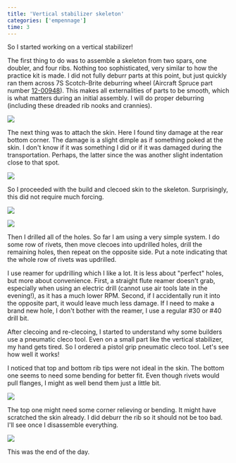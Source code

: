```yaml
---
title: 'Vertical stabilizer skeleton'
categories: ['empennage']
time: 3
---
```


So I started working on a vertical stabilizer!

<!-- more -->

The first thing to do was to assemble a skeleton from two spars, one doubler, and four ribs. Nothing too sophisticated, very similar to how the practice kit is made. I did not fully deburr parts at this point, but just quickly ran them across 7S Scotch-Brite deburring wheel (Aircraft Spruce part number [12-00948](https://www.aircraftspruce.com/catalog/topages/scotchdeburrwheel.php)). This makes all externalities of parts to be smooth, which is what matters during an initial assembly. I will do proper deburring (including these dreaded rib nooks and crannies).

![](0-vertical-stabilizer-skeleton.jpeg?nf_resize=smartcrop&w=480&h=360)

The next thing was to attach the skin. Here I found tiny damage at the rear bottom corner. The damage is a slight dimple as if something poked at the skin. I don't know if it was something I did or if it was damaged during the transportation. Perhaps, the latter since the was another slight indentation close to that spot.

![](1-minor-skin-damage.jpeg?nf_resize=smartcrop&w=480&h=360)

So I proceeded with the build and clecoed skin to the skeleton. Surprisingly, this did not require much forcing.

![](2-skin-clecoed.jpeg?nf_resize=smartcrop&w=480&h=360)

![](3-skin-clecoed-2.jpeg?nf_resize=smartcrop&w=480&h=360)

Then I drilled all of the holes. So far I am using a very simple system. I do some row of rivets, then move clecoes into updrilled holes, drill the remaining holes, then repeat on the opposite side. Put a note indicating that the whole row of rivets was updrilled.

I use reamer for updrilling which I like a lot. It is less about "perfect" holes, but more about convenience. First, a straight flute reamer doesn't grab, especially when using an electric drill (cannot use air tools late in the evening!), as it has a much lower RPM. Second, if I accidentally run it into the opposite part, it would leave much less damage. If I need to make a brand new hole, I don't bother with the reamer, I use a regular #30 or #40 drill bit.

After clecoing and re-clecoing, I started to understand why some builders use a pneumatic cleco tool. Even on a small part like the vertical stabilizer, my hand gets tired. So I ordered a pistol grip pneumatic cleco tool. Let's see how well it works!

I noticed that top and bottom rib tips were not ideal in the skin. The bottom one seems to need some bending for better fit. Even though rivets would pull flanges, I might as well bend them just a little bit.

![](4-rib-needs-adjustment.jpeg?nf_resize=smartcrop&w=480&h=360)

The top one might need some corner relieving or bending. It might have scratched the skin already. I did deburr the rib so it should not be too bad. I'll see once I disassemble everything.

![](5-rib-needs-relieving.jpeg?nf_resize=smartcrop&w=480&h=360)

This was the end of the day.
